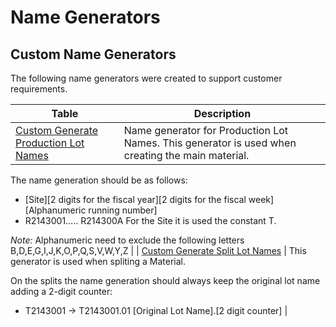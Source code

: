 # Name Generators

## Custom Name Generators

The following name generators were created to support customer requirements.

| Table                     | Description       |
| ------                    | ------            |
| [Custom Generate Production Lot Names](/AMSOsram/techspec>artifacts>namegenerators>CustomGenerateProductionLotNames) | Name generator for Production Lot Names. This generator is used when creating the main material.

The name generation should be as follows:
- [Site][2 digits for the fiscal year][2 digits for the fiscal week][Alphanumeric running number]
- R2143001….. R214300A
For the Site it is used the constant T.

*Note:*
Alphanumeric need to exclude the following letters B,D,E,G,I,J,K,O,P,Q,S,V,W,Y,Z |
| [Custom Generate Split Lot Names](/AMSOsram/techspec>artifacts>namegenerators>CustomGenerateSplitLotNames) | This generator is used when spliting a Material.

On the splits the name generation should always keep the original lot name adding a 2-digit counter:

* T2143001 -> T2143001.01 [Original Lot Name].[2 digit counter] |


